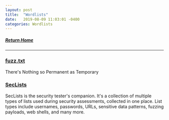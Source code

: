 ```yaml
---
layout: post
title:  "Wordlists"
date:   2019-08-09 11:03:01 -0400
categories: Wordlists
---
```

##### [Return Home](https://thegetch.github.io/penetration/testing/resources/2020/07/24/Home/)

---

### [fuzz.txt](https://github.com/Bo0oM/fuzz.txt/blob/master/fuzz.txt)

There's Nothing so Permanent as Temporary

### [SecLists](https://github.com/danielmiessler/SecLists)

SecLists is the security tester's companion. It's a collection of multiple types of lists used during security assessments, collected in one place. List types include usernames, passwords, URLs, sensitive data patterns, fuzzing payloads, web shells, and many more.
